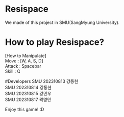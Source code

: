# Resispace
We made of this project in SMU(SangMyung University).

# How to play Resispace?
[How to Manipulate]<br>
Move : [W, A, S, D] <br>
Attack : Spacebar<br>
Skill : Q<br>

#Developers
SMU 202310813 강동현<br>
SMU 202310814 강동현<br>
SMU 202310815 강민우<br>
SMU 202310817 곽영민<br>

Enjoy this game! :D
